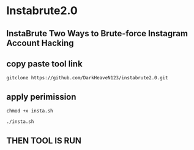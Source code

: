 # Instabrute2.0
## InstaBrute Two Ways to Brute-force Instagram Account Hacking

## copy paste tool link 
  `gitclone https://github.com/DarkHeaveN123/instabrute2.0.git`
## apply perimission 

`chmod +x insta.sh`

`./insta.sh`
## THEN TOOL IS RUN 

